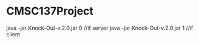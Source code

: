# CMSC137Project

java -jar Knock-Out-v.2.0.jar 0 //if server
java -jar Knock-Out-v.2.0.jar 1 //if client
